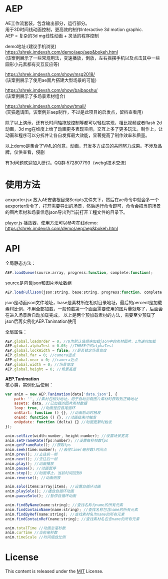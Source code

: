 # AEP


AE工作流套装，包含输出部分，运行部分。  
用于3D时间线动画控制，更高效的制作Interactive 3d motion graphic.  
AEP = 复杂的3d mg线性动画 + 灵活的程序控制  
  
demo地址:(建议手机浏览)  
https://shrek.imdevsh.com/demo/aep/aep&bokeh.html  
(该案例展示了一些常规用法，变速播放，倒放，左右摇摆手机以及点击其中一些圆形小元素都有交互反应等)  

https://shrek.imdevsh.com/show/msg2018/  
(该案例展示了使用ae面片搭建大型场景的可能)  

https://shrek.imdevsh.com/show/baibaoshu/  
(该案例展示了多场景素材组合)  

https://shrek.imdevsh.com/show/tmall/  
(天猫邀请函，该案例非aep制作，不过是此项目的启发点，留档查看用)  

除了以上演示，还有长时间轴拖放控制等都可以轻松实现，相比视频或者flash 2d动画，3d mg在维度上给了动画更多表现空间，交互上多了更多玩法。制作上，让动画和程序可以分拆并让各自发挥最大效能，显著提高了制作效率和质量。  


以上demo是集合了VML的创意，动画，开发多方成员的共同努力成果。不涉及品牌，仅供查看，侵删  


有3d问题欢迎加入研讨。QQ群:572807793（webgl技术交流）  


# 使用方法

aexporter.jsx 放入AE安装根目录Scripts文件夹下，然后在ae命令中就会多一个aexporter命令了，打开需要导出的场景，然后运行命令即可，命令会把当前场景的图片素材和场景信息json导出到当前打开工程文件的目录下。

player.js 播放器，使用方法可以参考在线demo: https://shrek.imdevsh.com/demo/aep/aep&bokeh.html


# API

全局静态方法： 
```js
AEP.loadQueue(source:array, progress:function, complete:function);
```
source是包含json和图片地址数组
```js
AEP.loadFullJson(json:string, base:string, progress:function, complete:function, percent:number);
```
json是动画json文件地址，base是素材所在相对目录地址，最后的percent是加载素材比例，不用全部加载，一般预载第一个画面需要使用的图片量就够了，后面会在进入场景后自动加载完成。
以上是两个预加载素材的方法，需要至少预载了json后再实例化AEP.Tanimation使用

全局属性： 
```js
AEP.global.loadOrder = 0; //0为默认值顺序加载json中的素材图片，1为逆向加载
AEP.global.alphaTest = 0.05; //THREE中的alphaTest
AEP.global.lockWidth = false; //是否锁定场景宽度
AEP.global.far = 0; //camera远点
AEP.global.near = 0; //camera近点
AEP.global.width = 0; //场景宽度
AEP.global.height = 0; //场景高度
```

**AEP.Tanimation**  
核心类，实例化后使用：  
```js
var anim = new AEP.Tanimation(data['data.json'], {
    path: '', //素材包相对地址，用于自动加载图片素材时获取到正确地址
    assets: data, //已加载的图片素材数据
    loop: true, //动画是否首尾循环
    onStart: function () {}, //动画启动时触发
    onEnd: function () {}, //动画结束时触发
    onUpdate: function (delta) {} //动画更新时触发
});

anim.setSize(width:number, height:number); //设置场景宽高
anim.setFrameRate(fps:number); //设置每秒帧数fps
anim.getFrameRate(); //获取fps
anim.seek(time:number); //去往time(毫秒数)时间点
anim.prev(); //去往前一帧
anim.next(); //去往后一帧
anim.play(); //动画播放
anim.pause(); //动画暂停
anim.stop(); //动画停止，当前时间回到0
anim.reverse(); //动画倒放

anim.solo(items:array|item); //设置自循环动画
anim.playSolo(); //播放自循环动画
anim.pauseSolo(); //暂停自循环动画

anim.findByName(name:string); //查找名称为name的所有元素
anim.findContainName(name:string); //查找名称包含name的所有元素
anim.findByRef(name:string); //查找素材名为name的所有元素
anim.findContainRef(name:string); //查找素材名包含name的所有元素

anim.totalTime //动画总毫秒数
anim.curTime //当前毫秒数
anim.timeScale //时间缩放比例
```

# License
This content is released under the [MIT](http://opensource.org/licenses/MIT) License.